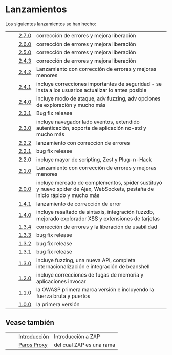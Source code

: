 # Lanzamientos #

Los siguientes lanzamientos se han hecho:

<table> 
 <tbody>
  <tr>
   <td>&nbsp;&nbsp;&nbsp;&nbsp;</td>
   <td><a href="HelpReleases2_7_0" rel="nofollow">2.7.0</a></td>
   <td>correcci&oacute;n de errores y mejora liberaci&oacute;n</td>
  </tr> 
  <tr>
   <td>&nbsp;&nbsp;&nbsp;&nbsp;</td>
   <td><a href="HelpReleases2_6_0" rel="nofollow">2.6.0</a></td>
   <td>correcci&oacute;n de errores y mejora liberaci&oacute;n</td>
  </tr> 
  <tr>
   <td>&nbsp;&nbsp;&nbsp;&nbsp;</td>
   <td><a href="HelpReleases2_5_0" rel="nofollow">2.5.0</a></td>
   <td>correcci&oacute;n de errores y mejora liberaci&oacute;n</td>
  </tr> 
  <tr>
   <td>&nbsp;&nbsp;&nbsp;&nbsp;</td>
   <td><a href="HelpReleases2_4_3" rel="nofollow">2.4.3</a></td>
   <td>correcci&oacute;n de errores y mejora liberaci&oacute;n</td>
  </tr> 
  <tr>
   <td>&nbsp;&nbsp;&nbsp;&nbsp;</td>
   <td><a href="HelpReleases2_4_2" rel="nofollow">2.4.2</a></td>
   <td>Lanzamiento con correcci&oacute;n de errores y mejoras menores</td>
  </tr> 
  <tr>
   <td>&nbsp;&nbsp;&nbsp;&nbsp;</td>
   <td><a href="HelpReleases2_4_1" rel="nofollow">2.4.1</a></td>
   <td>incluye correcciones importantes de seguridad - se insta a los usuarios actualizar lo antes posible</td>
  </tr> 
  <tr>
   <td>&nbsp;&nbsp;&nbsp;&nbsp;</td>
   <td><a href="HelpReleases2_4_0" rel="nofollow">2.4.0</a></td>
   <td>incluye modo de ataque, adv fuzzing, adv opciones de exploraci&oacute;n y mucho m&aacute;s</td>
  </tr> 
  <tr>
   <td>&nbsp;&nbsp;&nbsp;&nbsp;</td>
   <td><a href="HelpReleases2_3_1" rel="nofollow">2.3.1</a></td>
   <td>Bug fix release</td>
  </tr> 
  <tr>
   <td>&nbsp;&nbsp;&nbsp;&nbsp;</td>
   <td><a href="HelpReleases2_3_0" rel="nofollow">2.3.0</a></td>
   <td>incluye navegador lado eventos, extendido autenticaci&oacute;n, soporte de aplicaci&oacute;n no-std y mucho m&aacute;s</td>
  </tr> 
  <tr>
   <td>&nbsp;&nbsp;&nbsp;&nbsp;</td>
   <td><a href="HelpReleases2_2_2" rel="nofollow">2.2.2</a></td>
   <td>lanzamiento con correcci&oacute;n de errores</td>
  </tr> 
  <tr>
   <td>&nbsp;&nbsp;&nbsp;&nbsp;</td>
   <td><a href="HelpReleases2_2_1" rel="nofollow">2.2.1</a></td>
   <td>bug fix release</td>
  </tr> 
  <tr>
   <td>&nbsp;&nbsp;&nbsp;&nbsp;</td>
   <td><a href="HelpReleases2_2_0" rel="nofollow">2.2.0</a></td>
   <td>incluye mayor de scripting, Zest y Plug-n-Hack</td>
  </tr> 
  <tr>
   <td>&nbsp;&nbsp;&nbsp;&nbsp;</td>
   <td><a href="HelpReleases2_1_0" rel="nofollow">2.1.0</a></td>
   <td>Lanzamiento con correcci&oacute;n de errores y mejoras menores</td>
  </tr> 
  <tr>
   <td>&nbsp;&nbsp;&nbsp;&nbsp;</td>
   <td><a href="HelpReleases2_0_0" rel="nofollow">2.0.0</a></td>
   <td>incluye mercado de complementos, spider sustituy&oacute; y nuevo spider de Ajax, WebSockets, pesta&ntilde;a de inicio r&aacute;pido y mucho m&aacute;s</td>
  </tr> 
  <tr>
   <td>&nbsp;&nbsp;&nbsp;&nbsp;</td>
   <td><a href="HelpReleases1_4_1" rel="nofollow">1.4.1</a></td>
   <td>lanzamiento de correcci&oacute;n de error</td>
  </tr> 
  <tr>
   <td>&nbsp;&nbsp;&nbsp;&nbsp;</td>
   <td><a href="HelpReleases1_4_0" rel="nofollow">1.4.0</a></td>
   <td>incluye resaltado de sintaxis, integraci&oacute;n fuzzdb, mejorado explorador XSS y extensiones de tarjetas</td>
  </tr> 
  <tr>
   <td>&nbsp;&nbsp;&nbsp;&nbsp;</td>
   <td><a href="HelpReleases1_3_4" rel="nofollow">1.3.4</a></td>
   <td>correcci&oacute;n de errores y la liberaci&oacute;n de usabilidad</td>
  </tr> 
  <tr>
   <td>&nbsp;&nbsp;&nbsp;&nbsp;</td>
   <td><a href="HelpReleases1_3_3" rel="nofollow">1.3.3</a></td>
   <td>bug fix release</td>
  </tr> 
  <tr>
   <td>&nbsp;&nbsp;&nbsp;&nbsp;</td>
   <td><a href="HelpReleases1_3_2" rel="nofollow">1.3.2</a></td>
   <td>bug fix release</td>
  </tr> 
  <tr>
   <td>&nbsp;&nbsp;&nbsp;&nbsp;</td>
   <td><a href="HelpReleases1_3_1" rel="nofollow">1.3.1</a></td>
   <td>bug fix release</td>
  </tr> 
  <tr>
   <td>&nbsp;&nbsp;&nbsp;&nbsp;</td>
   <td><a href="HelpReleases1_3_0" rel="nofollow">1.3.0</a></td>
   <td>incluye fuzzing, una nueva API, completa internacionalizaci&oacute;n e integraci&oacute;n de beanshell</td>
  </tr> 
  <tr>
   <td>&nbsp;&nbsp;&nbsp;&nbsp;</td>
   <td><a href="HelpReleases1_2_0" rel="nofollow">1.2.0</a></td>
   <td>incluye correcciones de fugas de memoria y aplicaciones invocar</td>
  </tr> 
  <tr>
   <td>&nbsp;&nbsp;&nbsp;&nbsp;</td>
   <td><a href="HelpReleases1_1_0" rel="nofollow">1.1.0</a></td>
   <td>la OWASP primera marca versi&oacute;n e incluyendo la fuerza bruta y puertos</td>
  </tr> 
  <tr>
   <td>&nbsp;&nbsp;&nbsp;&nbsp;</td>
   <td><a href="HelpReleases1_0_0" rel="nofollow">1.0.0</a></td>
   <td>la primera versi&oacute;n</td>
  </tr> 
 </tbody>
</table>

## Vease también ##

<table> 
 <tbody>
  <tr>
   <td>&nbsp;&nbsp;&nbsp;&nbsp;</td>
   <td> <a href="HelpIntro" rel="nofollow">Introducci&oacute;n</a></td>
   <td>Introducci&oacute;n a ZAP</td>
  </tr> 
  <tr>
   <td>&nbsp;&nbsp;&nbsp;&nbsp;</td>
   <td> <a href="HelpParos" rel="nofollow">Paros Proxy</a></td>
   <td>del cual ZAP es una rama</td>
  </tr> 
 </tbody>
</table>